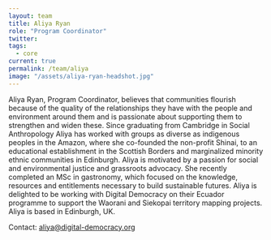 ```yaml
---
layout: team
title: Aliya Ryan
role: "Program Coordinator"
twitter: 
tags:
  - core
current: true
permalink: /team/aliya
image: "/assets/aliya-ryan-headshot.jpg"
---
```

Aliya Ryan, Program Coordinator, believes that communities flourish because of the quality of the relationships they have with the people and environment around them and is passionate about supporting them to strengthen and widen these. Since graduating from Cambridge in Social Anthropology Aliya has worked with groups as diverse as indigenous peoples in the Amazon, where she co-founded the non-profit Shinai, to an educational establishment in the Scottish Borders and marginalized minority ethnic communities in Edinburgh. Aliya is motivated by a passion for social and environmental justice and grassroots advocacy. She recently completed an MSc in gastronomy, which focused on the knowledge, resources and entitlements necessary to build sustainable futures. Aliya is delighted to be working with Digital Democracy on their Ecuador programme to support the Waorani and Siekopai territory mapping projects. Aliya is based in Edinburgh, UK.

Contact: [aliya@digital-democracy.org](mailto:aliya@digital-democracy.org)
